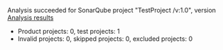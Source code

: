 Analysis succeeded for SonarQube project "TestProject /v:1.0", version  [Analysis results](http://localhost:9000/dashboard/index/TestProject)
- Product projects: 0, test projects: 1
- Invalid projects: 0, skipped projects: 0, excluded projects: 0
